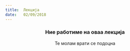 ```yaml
---
title:  Лекција
date:   02/09/2018
---
```


### <center>Ние работиме на оваа лекција</center>
<center>Те молам врати се подоцна</center>